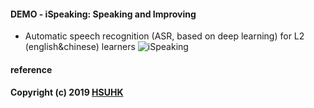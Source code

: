 

#### DEMO - iSpeaking: Speaking and Improving
* Automatic speech recognition (ASR, based on deep learning) for L2 (english&chinese) learners
![iSpeaking](https://github.com/muyun/dev.speech/blob/master/ispeaking/demo/speech_demo_3.png "Speaking and Improving") 

#### reference

####  Copyright (c) 2019 [HSUHK](https://dlc.hsu.edu.hk/)
